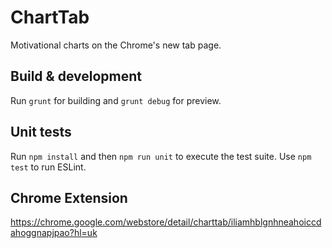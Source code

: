 # ChartTab

Motivational charts on the Chrome's new tab page.

## Build & development

Run `grunt` for building and `grunt debug` for preview.

## Unit tests

Run `npm install` and then `npm run unit` to execute the test suite. Use `npm test` to run ESLint.

## Chrome Extension

https://chrome.google.com/webstore/detail/charttab/iliamhblgnhneahoiccdahoggnapjpao?hl=uk
